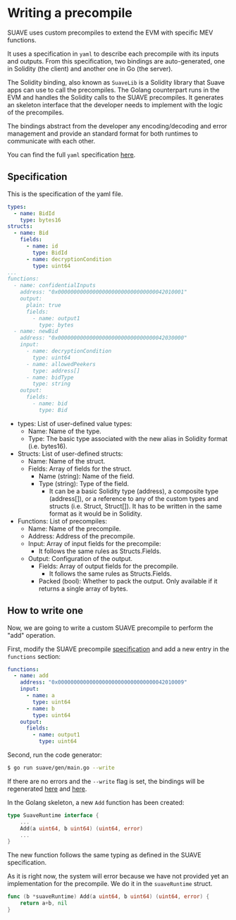 
# Writing a precompile

SUAVE uses custom precompiles to extend the EVM with specific MEV functions.

It uses a specification in `yaml` to describe each precompile with its inputs and outputs. From this specification, two bindings are auto-generated, one in Solidity (the client) and another one in Go (the server).

The Solidity binding, also known as `SuaveLib` is a Solidity library that Suave apps can use to call the precompiles. The Golang counterpart runs in the EVM and handles the Solidity calls to the SUAVE precompiles. It generates an skeleton interface that the developer needs to implement with the logic of the precompiles.

The bindings abstract from the developer any encoding/decoding and error management and provide an standard format for both runtimes to communicate with each other.

You can find the full `yaml` specification [here](../gen/suave_spec.yaml).

## Specification

This is the specification of the yaml file.

```yaml
types:
  - name: BidId
    type: bytes16
structs:
  - name: Bid
    fields:
      - name: id
        type: BidId
      - name: decryptionCondition
        type: uint64
...
functions:
  - name: confidentialInputs
    address: "0x0000000000000000000000000000000042010001"
    output:
      plain: true
      fields:
        - name: output1
          type: bytes
  - name: newBid
    address: "0x0000000000000000000000000000000042030000"
    input:
      - name: decryptionCondition
        type: uint64
      - name: allowedPeekers
        type: address[]
      - name: bidType
        type: string
    output:
      fields:
        - name: bid
          type: Bid
```

- types: List of user-defined value types:
    - Name: Name of the type.
    - Type: The basic type associated with the new alias in Solidity format (i.e. bytes16).
- Structs: List of user-defined structs:
    - Name: Name of the struct.
    - Fields: Array of fields for the struct.
        - Name (string): Name of the field.
        - Type (string): Type of the field.
            - It can be a basic Solidity type (address), a composite type (address[]), or a reference to any of the custom types and structs (i.e. Struct, Struct[]). It has to be written in the same format as it would be in Solidity.
- Functions: List of precompiles:
    - Name: Name of the precompile.
    - Address: Address of the precompile.
    - Input: Array of input fields for the precompile:
        - It follows the same rules as Structs.Fields.
    - Output: Configuration of the output.
        - Fields: Array of output fields for the precompile.
            - It follows the same rules as Structs.Fields.
        - Packed (bool): Whether to pack the output. Only available if it returns a single array of bytes.

## How to write one

Now, we are going to write a custom SUAVE precompile to perform the "add" operation.

First, modify the SUAVE precompile [specification](../gen/suave_spec.yaml) and add a new entry in the `functions` section:

````yaml
functions:
  - name: add
    address: "0x0000000000000000000000000000000042010009"
    input:
      - name: a
        type: uint64
      - name: b
        type: uint64
    output:
      fields:
        - name: output1
          type: uint64
````

Second, run the code generator:

```bash
$ go run suave/gen/main.go --write
```

If there are no errors and the `--write` flag is set, the bindings will be regenerated [here](../sol/libraries/Suave.sol) and [here](../../core/vm/contracts_suave_runtime_adapter.go).

In the Golang skeleton, a new `Add` function has been created:

```go
type SuaveRuntime interface {
    ...
    Add(a uint64, b uint64) (uint64, error)
    ...
}
```

The new function follows the same typing as defined in the SUAVE specification.

As it is right now, the system will error because we have not provided yet an implementation for the precompile. We do it in the `suaveRuntime` struct.

````go
func (b *suaveRuntime) Add(a uint64, b uint64) (uint64, error) {
    return a+b, nil
}
````
